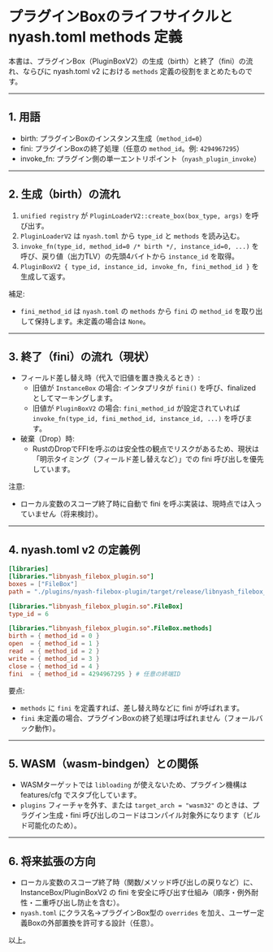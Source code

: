 # プラグインBoxのライフサイクルと nyash.toml methods 定義

本書は、プラグインBox（PluginBoxV2）の生成（birth）と終了（fini）の流れ、ならびに nyash.toml v2 における `methods` 定義の役割をまとめたものです。

---

## 1. 用語
- birth: プラグインBoxのインスタンス生成（`method_id=0`）
- fini: プラグインBoxの終了処理（任意の `method_id`。例: `4294967295`）
- invoke_fn: プラグイン側の単一エントリポイント（`nyash_plugin_invoke`）

---

## 2. 生成（birth）の流れ
1. `unified registry` が `PluginLoaderV2::create_box(box_type, args)` を呼び出す。
2. `PluginLoaderV2` は `nyash.toml` から `type_id` と `methods` を読み込む。
3. `invoke_fn(type_id, method_id=0 /* birth */, instance_id=0, ...)` を呼び、戻り値（出力TLV）の先頭4バイトから `instance_id` を取得。
4. `PluginBoxV2 { type_id, instance_id, invoke_fn, fini_method_id }` を生成して返す。

補足:
- `fini_method_id` は `nyash.toml` の `methods` から `fini` の `method_id` を取り出して保持します。未定義の場合は `None`。

---

## 3. 終了（fini）の流れ（現状）
- フィールド差し替え時（代入で旧値を置き換えるとき）:
  - 旧値が `InstanceBox` の場合: インタプリタが `fini()` を呼び、finalized としてマーキングします。
  - 旧値が `PluginBoxV2` の場合: `fini_method_id` が設定されていれば `invoke_fn(type_id, fini_method_id, instance_id, ...)` を呼びます。
- 破棄（Drop）時:
  - RustのDropでFFIを呼ぶのは安全性の観点でリスクがあるため、現状は「明示タイミング（フィールド差し替えなど）」での fini 呼び出しを優先しています。

注意:
- ローカル変数のスコープ終了時に自動で fini を呼ぶ実装は、現時点では入っていません（将来検討）。

---

## 4. nyash.toml v2 の定義例

```toml
[libraries]
[libraries."libnyash_filebox_plugin.so"]
boxes = ["FileBox"]
path = "./plugins/nyash-filebox-plugin/target/release/libnyash_filebox_plugin.so"

[libraries."libnyash_filebox_plugin.so".FileBox]
type_id = 6

[libraries."libnyash_filebox_plugin.so".FileBox.methods]
birth = { method_id = 0 }
open  = { method_id = 1 }
read  = { method_id = 2 }
write = { method_id = 3 }
close = { method_id = 4 }
fini  = { method_id = 4294967295 } # 任意の終端ID
```

要点:
- `methods` に `fini` を定義すれば、差し替え時などに fini が呼ばれます。
- `fini` 未定義の場合、プラグインBoxの終了処理は呼ばれません（フォールバック動作）。

---

## 5. WASM（wasm-bindgen）との関係
- WASMターゲットでは `libloading` が使えないため、プラグイン機構は features/cfg でスタブ化しています。
- `plugins` フィーチャを外す、または `target_arch = "wasm32"` のときは、プラグイン生成・fini 呼び出しのコードはコンパイル対象外になります（ビルド可能化のため）。

---

## 6. 将来拡張の方向
- ローカル変数のスコープ終了時（関数/メソッド呼び出しの戻りなど）に、InstanceBox/PluginBoxV2 の fini を安全に呼び出す仕組み（順序・例外耐性・二重呼び出し防止を含む）。
- `nyash.toml` にクラス名→プラグインBox型の `overrides` を加え、ユーザー定義Boxの外部置換を許可する設計（任意）。

以上。
